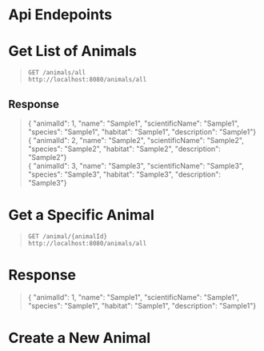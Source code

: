 # Api Endepoints

# Get List of Animals
> `GET /animals/all` <br>
> `http://localhost:8080/animals/all`

## Response
>{ "animalId": 1, "name": "Sample1", "scientificName": "Sample1", "species": "Sample1", "habitat": "Sample1", "description": "Sample1"} <br>
>{ "animalId": 2, "name": "Sample2", "scientificName": "Sample2", "species": "Sample2", "habitat": "Sample2", "description": "Sample2"} <br>
>{ "animalId": 3, "name": "Sample3", "scientificName": "Sample3", "species": "Sample3", "habitat": "Sample3", "description": "Sample3"} <br>

# Get a Specific Animal
> `GET /animal/{animalId}` <br>
>  `http://localhost:8080/animals/all`

# Response
> { "animalId": 1, "name": "Sample1", "scientificName": "Sample1", "species": "Sample1", "habitat": "Sample1", "description": "Sample1"}

# Create a New Animal
>
